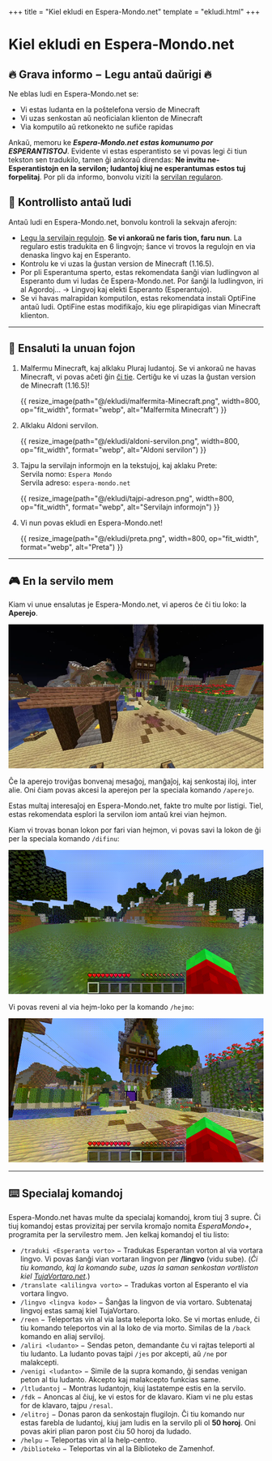 +++
title = "Kiel ekludi en Espera-Mondo.net"
template = "ekludi.html"
+++

# Kiel ekludi en Espera-Mondo.net

<div class="grava-informo">

## 🔥 Grava informo − Legu antaŭ daŭrigi 🔥

Ne eblas ludi en Espera-Mondo.net se:

-   Vi estas ludanta en la poŝtelefona versio de Minecraft
-   Vi uzas senkostan aŭ neoficialan klienton de Minecraft
-   Via komputilo aŭ retkonekto ne sufiĉe rapidas

Ankaŭ, memoru ke **_Espera-Mondo.net estas komunumo por ESPERANTISTOJ_**.
Evidente vi estas esperantisto se vi povas legi ĉi tiun tekston sen tradukilo, tamen ĝi ankoraŭ direndas: **Ne invitu ne-Esperantistojn en la servilon; ludantoj kiuj ne esperantumas estos tuj forpelitaj**. Por pli da informo, bonvolu viziti la [servilan regularon](/regularo).

</div>
<div class="kontrollisto">

## 📝 Kontrollisto antaŭ ludi

Antaŭ ludi en Espera-Mondo.net, bonvolu kontroli la sekvajn aferojn:

-   [Legu la servilajn regulojn](/regularo). **Se vi ankoraŭ ne faris tion, faru nun**.
    La regularo estis tradukita en 6 lingvojn; ŝance vi trovos la regulojn en via denaska lingvo kaj en Esperanto.
-   Kontrolu ke vi uzas la ĝustan version de Minecraft (1.16.5).
-   Por pli Esperantuma sperto, estas rekomendata ŝanĝi vian ludlingvon al Esperanto dum vi ludas ĉe Espera-Mondo.net. Por ŝanĝi la ludlingvon, iri al <x-btn>Agordoj…</x-btn> → <x-btn>Lingvoj</x-btn> kaj elekti Esperanto (Esperantujo).
-   Se vi havas malrapidan komputilon, estas rekomendata instali OptiFine antaŭ ludi. OptiFine estas modifikaĵo, kiu ege plirapidigas vian Minecraft klienton. 

</div>

---

## 🚀 Ensaluti la unuan fojon

1.  Malfermu Minecraft, kaj alklaku <x-btn>Pluraj ludantoj</x-btn>.
    Se vi ankoraŭ ne havas Minecraft, vi povas aĉeti ĝin [ĉi tie](https://www.minecraft.net/en-us/get-minecraft).
    <span class="is-uppercase">Certiĝu ke vi uzas la ĝustan version de Minecraft (1.16.5)!</span>

    {{ resize_image(path="@/ekludi/malfermita-Minecraft.png", width=800, op="fit_width", format="webp", alt="Malfermita Minecraft") }}

2.  Alklaku <x-btn>Aldoni servilon</x-btn>.

    {{ resize_image(path="@/ekludi/aldoni-servilon.png", width=800, op="fit_width", format="webp", alt="Aldoni servilon") }}

3.  Tajpu la servilajn informojn en la tekstujoj, kaj aklaku <x-btn>Prete</x-btn>:  
    Servila nomo: `Espera Mondo`  
    Servila adreso: `espera-mondo.net`

    {{ resize_image(path="@/ekludi/tajpi-adreson.png", width=800, op="fit_width", format="webp", alt="Servilajn informojn") }}

4.  Vi nun povas ekludi en Espera-Mondo.net!

    {{ resize_image(path="@/ekludi/preta.png", width=800, op="fit_width", format="webp", alt="Preta") }}

---

## 🎮 En la servilo mem

Kiam vi unue ensalutas je Espera-Mondo.net, vi aperos ĉe ĉi tiu loko: la **Aperejo**.

![Aperejo](/ekludi/aperejo.webp)

Ĉe la aperejo troviĝas bonvenaj mesaĝoj, manĝaĵoj, kaj senkostaj iloj, inter alie.
Oni ĉiam povas akcesi la aperejon per la speciala komando `/aperejo`.

Estas multaj interesaĵoj en Espera-Mondo.net, fakte tro multe por listigi. Tiel, estas rekomendata esplori la servilon iom antaŭ krei vian hejmon.

Kiam vi trovas bonan lokon por fari vian hejmon, vi povas savi la lokon de ĝi per la speciala komando `/difinu`:

![/difinu](/ekludi/difinu.gif)

Vi povas reveni al via hejm-loko per la komando `/hejmo`:

![/hejmo](/ekludi/hejmo.gif)

---

## ⌨️ Specialaj komandoj

Espera-Mondo.net havas multe da specialaj komandoj, krom tiuj 3 supre. Ĉi tiuj komandoj estas provizitaj per servila kromaĵo nomita _EsperaMondo+_, programita per la servilestro mem. Jen kelkaj komandoj el tiu listo:

-   `/traduki <Esperanta vorto>` − Tradukas Esperantan vorton al via vortara lingvo. Vi povas ŝanĝi vian vortaran lingvon per **/lingvo** (vidu sube). (_Ĉi tiu komando, kaj la komando sube, uzas la saman senkostan vortliston kiel [TujaVortaro.net](http://tujavortaro.net/)._)
-   `/translate <alilingva vorto>` − Tradukas vorton al Esperanto el via vortara lingvo.
-   `/lingvo <lingva kodo>` − Ŝanĝas la lingvon de via vortaro. Subtenataj lingvoj estas samaj kiel TujaVortaro.
-   `/reen` − Teleportas vin al via lasta teleporta loko. Se vi mortas enlude, ĉi tiu komando teleportos vin al la loko de via morto. Similas de la `/back` komando en aliaj serviloj.
-   `/aliri <ludanto>` − Sendas peton, demandante ĉu vi rajtas teleporti al tiu ludanto. La ludanto povas tajpi `/jes` por akcepti, aŭ `/ne` por malakcepti.
-   `/venigi <ludanto>` − Simile de la supra komando, ĝi sendas venigan peton al tiu ludanto. Akcepto kaj malakcepto funkcias same.
-   `/ltludantoj` − Montras ludantojn, kiuj lastatempe estis en la servilo.
-   `/fdk` − Anoncas al ĉiuj, ke vi estos for de klavaro. Kiam vi ne plu estas for de klavaro, tajpu `/resal`.
-   `/elitroj` − Donas paron da senkostajn flugilojn. Ĉi tiu komando nur estas farebla de ludantoj, kiuj jam ludis en la servilo pli ol **50 horoj**. Oni povas akiri plian paron post ĉiu 50 horoj da ludado.
-   `/helpu` − Teleportas vin al la help-centro.
-   `/biblioteko` − Teleportas vin al la Biblioteko de Zamenhof.
